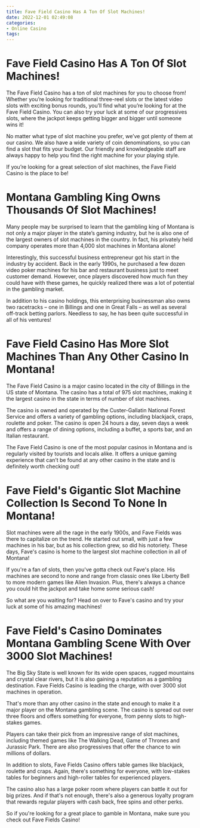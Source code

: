 ```yaml
---
title: Fave Field Casino Has A Ton Of Slot Machines!
date: 2022-12-01 02:49:08
categories:
- Online Casino
tags:
---
```



#  Fave Field Casino Has A Ton Of Slot Machines!

The Fave Field Casino has a ton of slot machines for you to choose from! Whether you’re looking for traditional three-reel slots or the latest video slots with exciting bonus rounds, you’ll find what you’re looking for at the Fave Field Casino. You can also try your luck at some of our progressives slots, where the jackpot keeps getting bigger and bigger until someone wins it!

No matter what type of slot machine you prefer, we’ve got plenty of them at our casino. We also have a wide variety of coin denominations, so you can find a slot that fits your budget. Our friendly and knowledgeable staff are always happy to help you find the right machine for your playing style.

If you’re looking for a great selection of slot machines, the Fave Field Casino is the place to be!

#  Montana Gambling King Owns Thousands Of Slot Machines!

Many people may be surprised to learn that the gambling king of Montana is not only a major player in the state’s gaming industry, but he is also one of the largest owners of slot machines in the country. In fact, his privately held company operates more than 4,000 slot machines in Montana alone!

Interestingly, this successful business entrepreneur got his start in the industry by accident. Back in the early 1990s, he purchased a few dozen video poker machines for his bar and restaurant business just to meet customer demand. However, once players discovered how much fun they could have with these games, he quickly realized there was a lot of potential in the gambling market.

In addition to his casino holdings, this enterprising businessman also owns two racetracks – one in Billings and one in Great Falls – as well as several off-track betting parlors. Needless to say, he has been quite successful in all of his ventures!

#  Fave Field Casino Has More Slot Machines Than Any Other Casino In Montana!

The Fave Field Casino is a major casino located in the city of Billings in the US state of Montana. The casino has a total of 975 slot machines, making it the largest casino in the state in terms of number of slot machines.

The casino is owned and operated by the Custer-Gallatin National Forest Service and offers a variety of gambling options, including blackjack, craps, roulette and poker. The casino is open 24 hours a day, seven days a week and offers a range of dining options, including a buffet, a sports bar, and an Italian restaurant.

The Fave Field Casino is one of the most popular casinos in Montana and is regularly visited by tourists and locals alike. It offers a unique gaming experience that can’t be found at any other casino in the state and is definitely worth checking out!

#  Fave Field's Gigantic Slot Machine Collection Is Second To None In Montana!

Slot machines were all the rage in the early 1900s, and Fave Fields was there to capitalize on the trend. He started out small, with just a few machines in his bar, but as his collection grew, so did his notoriety. These days, Fave's casino is home to the largest slot machine collection in all of Montana!

If you're a fan of slots, then you've gotta check out Fave's place. His machines are second to none and range from classic ones like Liberty Bell to more modern games like Alien Invasion. Plus, there's always a chance you could hit the jackpot and take home some serious cash!

So what are you waiting for? Head on over to Fave's casino and try your luck at some of his amazing machines!

#  Fave Field's Casino Dominates Montana Gambling Scene With Over 3000 Slot Machines!

The Big Sky State is well known for its wide open spaces, rugged mountains and crystal clear rivers, but it is also gaining a reputation as a gambling destination. Fave Fields Casino is leading the charge, with over 3000 slot machines in operation.

That's more than any other casino in the state and enough to make it a major player on the Montana gambling scene. The casino is spread out over three floors and offers something for everyone, from penny slots to high-stakes games.

Players can take their pick from an impressive range of slot machines, including themed games like The Walking Dead, Game of Thrones and Jurassic Park. There are also progressives that offer the chance to win millions of dollars.

In addition to slots, Fave Fields Casino offers table games like blackjack, roulette and craps. Again, there's something for everyone, with low-stakes tables for beginners and high-roller tables for experienced players.

The casino also has a large poker room where players can battle it out for big prizes. And if that's not enough, there's also a generous loyalty program that rewards regular players with cash back, free spins and other perks.

So if you're looking for a great place to gamble in Montana, make sure you check out Fave Fields Casino!
